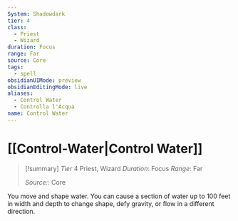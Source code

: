 ```yaml
---
System: Shadowdark
tier: 4
class:
  - Priest
  - Wizard
duration: Focus
range: Far
source: Core
tags:
  - spell
obsidianUIMode: preview
obsidianEditingMode: live
aliases:
  - Control Water
  - Controlla l'Acqua
name: Control Water
---
```

# [[Control-Water|Control Water]]

>[!summary]
>*Tier* 4
>Priest, Wizard
>*Duration*: Focus
>*Range*: Far
>
>*Source:*: Core

You move and shape water. You can cause a section of water up to 100 feet in width and depth to change shape, defy gravity, or flow in a different direction.


